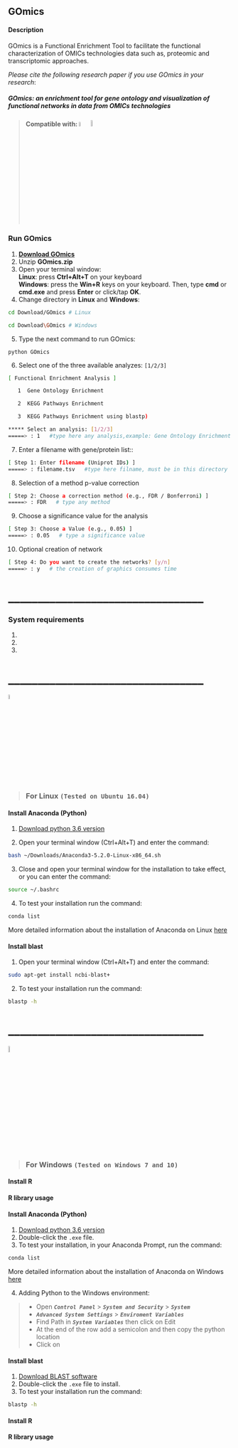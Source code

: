 ## GOmics
#### Description
GOmics is a Functional Enrichment Tool to facilitate the functional characterization of OMICs technologies data such as, proteomic and transcriptomic approaches.

_Please cite the following research paper if you use GOmics in your research_:

##### GOmics: an enrichment tool for gene ontology and visualization of functional networks in data from OMICs technologies

>#### Compatible with: <img src="https://upload.wikimedia.org/wikipedia/commons/thumb/b/b0/NewTux.svg/300px-NewTux.svg.png" width = 5%> <img src="https://upload.wikimedia.org/wikipedia/sr/thumb/1/14/Windows_logo_-_2006.svg/644px-Windows_logo_-_2006.svg.png" width = 6%>

### Run GOmics
1. [**Download GOmics**](https://github.com/bioinfproject/bioinfo/blob/master/GOmics.zip?raw=true)
2. Unzip **GOmics.zip**
3. Open your terminal window:<br>
**Linux**: press **Ctrl+Alt+T** on your keyboard<br>
**Windows**: press the **Win+R** keys on your keyboard. Then, type **cmd** or **cmd.exe** and press **Enter** or click/tap **OK**.
4. Change directory in **Linux** and **Windows**:<br>
```bash
cd Download/GOmics # Linux
```
```bash
cd Download\GOmics # Windows
```
5. Type the next command to run GOmics:
```
python GOmics
```
6. Select one of the three available analyzes: `[1/2/3]`
```bash
[ Functional Enrichment Analysis ]

   1  Gene Ontology Enrichment

   2  KEGG Pathways Enrichment

   3  KEGG Pathways Enrichment using blastp)

***** Select an analysis: [1/2/3]
=====> : 1   #type here any analysis,example: Gene Ontology Enrichment
```
7. Enter a filename with gene/protein list::
```bash
[ Step 1: Enter filename (Uniprot IDs) ]
=====> : filename.tsv   #type here filname, must be in this directory
```
8. Selection of a method p-value correction
```bash
[ Step 2: Choose a correction method (e.g., FDR / Bonferroni) ]
=====> : FDR   # type any method
```
9. Choose a significance value for the analysis
```bash
[ Step 3: Choose a Value (e.g., 0.05) ]
=====> : 0.05   # type a significance value
```
10. Optional creation of network
```bash
[ Step 4: Do you want to create the networks? [y/n]
=====> : y   # the creation of graphics consumes time
```
# _________________________________
### **System requirements**
1.
2.
3.
# _________________________________
<img src="https://upload.wikimedia.org/wikipedia/commons/thumb/b/b0/NewTux.svg/300px-NewTux.svg.png" width = 5%><br>
> ### **For Linux** ``(Tested on Ubuntu 16.04)``

#### Install Anaconda (Python)

1. [Download python 3.6 version](https://repo.anaconda.com/archive/Anaconda3-5.2.0-Linux-x86_64.sh)

2. Open your terminal window (Ctrl+Alt+T) and enter the command:
```bash
bash ~/Downloads/Anaconda3-5.2.0-Linux-x86_64.sh 
```
3. Close and open your terminal window for the installation to take effect, or you can enter the command:
```bash
source ~/.bashrc
```
4. To test your installation run the command:
```bash
conda list
```
More detailed information about the installation of Anaconda on Linux [here](http://docs.anaconda.com/anaconda/install/linux/)
#### Install blast
1. Open your terminal window (Ctrl+Alt+T) and enter the command:
```bash
sudo apt-get install ncbi-blast+
```
2. To test your installation run the command:
```bash
blastp -h
```
# _________________________________
<img src="https://upload.wikimedia.org/wikipedia/sr/thumb/1/14/Windows_logo_-_2006.svg/644px-Windows_logo_-_2006.svg.png" width = 6%><br>
> ### **For Windows** ``(Tested on Windows 7 and 10)``
#### Install R


#### R library usage


#### Install Anaconda (Python)

1. [Download python 3.6 version](https://repo.anaconda.com/archive/Anaconda3-5.2.0-Windows-x86_64.exe)
2. Double-click the `.exe` file.
3. To test your installation, in your Anaconda Prompt, run the command:
```bash
conda list
```
More detailed information about the installation of Anaconda on Windows [here](http://docs.anaconda.com/anaconda/install/windows/)

4. Adding Python to the Windows environment:
>- Open ___`Control Panel`___ > ___`System and Security`___ > ___`System`___
>- ___`Advanced System Settings`___ > ___`Enviroment Variables`___
>- Find Path in ___`System Variables`___ then click on Edit
>- At the end of the row add a semicolon and then copy the python location
>- Click on  

#### Install blast
1. [Download BLAST software](ftp://ftp.ncbi.nlm.nih.gov/blast/executables/blast+/LATEST/ncbi-blast-2.7.1+-win64.exe)
2. Double-click the `.exe` file to install.
3. To test your installation run the command:
```bash
blastp -h
```
#### Install R

#### R library usage
